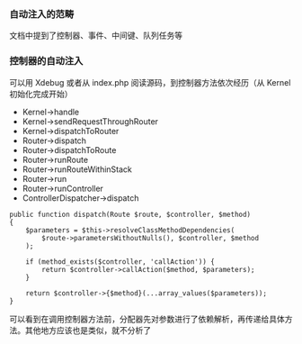 ### 自动注入的范畴

文档中提到了控制器、事件、中间键、队列任务等

### 控制器的自动注入

可以用 Xdebug 或者从 index.php 阅读源码，到控制器方法依次经历（从 Kernel 初始化完成开始）
* Kernel->handle
* Kernel->sendRequestThroughRouter
* Kernel->dispatchToRouter
* Router->dispatch
* Router->dispatchToRoute
* Router->runRoute
* Router->runRouteWithinStack
* Router->run
* Router->runController
* ControllerDispatcher->dispatch
```
public function dispatch(Route $route, $controller, $method)
{
    $parameters = $this->resolveClassMethodDependencies(
        $route->parametersWithoutNulls(), $controller, $method
    );

    if (method_exists($controller, 'callAction')) {
        return $controller->callAction($method, $parameters);
    }

    return $controller->{$method}(...array_values($parameters));
}
```

可以看到在调用控制器方法前，分配器先对参数进行了依赖解析，再传递给具体方法。其他地方应该也是类似，就不分析了